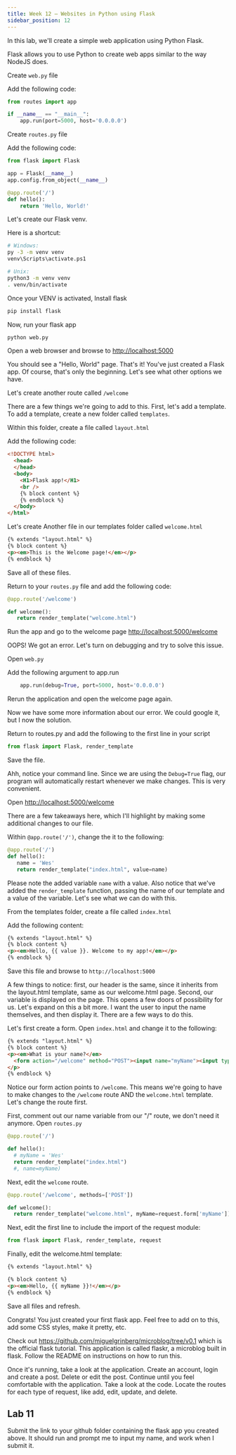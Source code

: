 ```yaml
---
title: Week 12 – Websites in Python using Flask
sidebar_position: 12
---
```


In this lab, we'll create a simple web application using Python Flask.

Flask allows you to use Python to create web apps similar to the way NodeJS does.

Create `web.py` file

Add the following code:

```python
from routes import app

if __name__ == "__main__":
    app.run(port=5000, host='0.0.0.0')
```

Create `routes.py` file

Add the following code:

```python
from flask import Flask

app = Flask(__name__)
app.config.from_object(__name__)

@app.route('/')
def hello():
    return 'Hello, World!'
```

Let's create our Flask venv.

Here is a shortcut:

```bash
# Windows:
py -3 -m venv venv
venv\Scripts\activate.ps1

# Unix:
python3 -m venv venv
. venv/bin/activate
```

Once your VENV is activated, Install flask

```bash
pip install flask
```

Now, run your flask app

```bash
python web.py
```

Open a web browser and browse to <http://localhost:5000>

You should see a "Hello, World" page. That's it! You've just created a Flask app. Of course, that's only the beginning. Let's see what other options we have.

Let's create another route called `/welcome`

There are a few things we're going to add to this. First, let's add a template. To add a template, create a new folder called `templates`.

Within this folder, create a file called `layout.html`

Add the following code:

```html
<!DOCTYPE html>
  <head>
  </head>
  <body>
    <H1>Flask app!</H1>
    <br />
    {% block content %}
    {% endblock %}
  </body>
</html>
```

Let's create Another file in our templates folder called `welcome.html`

```html
{% extends "layout.html" %}
{% block content %}
<p><em>This is the Welcome page!</em></p>
{% endblock %}
```

Save all of these files.

Return to your `routes.py` file and add the following code:

```python
@app.route('/welcome')

def welcome():
   return render_template("welcome.html")
```

Run the app and go to the welcome page <http://localhost:5000/welcome>

OOPS! We got an error. Let's turn on debugging and try to solve this issue.

Open `web.py`

Add the following argument to app.run

```python
    app.run(debug=True, port=5000, host='0.0.0.0')
```

Rerun the application and open the welcome page again.

Now we have some more information about our error. We could google it, but I now the solution.

Return to routes.py and add the following to the first line in your script

```python
from flask import Flask, render_template
```

Save the file.

Ahh, notice your command line. Since we are using the `Debug=True` flag, our program will automatically restart whenever we make changes. This is very convenient.

Open <http://localhost:5000/welcome>

There are a few takeaways here, which I'll highlight by making some additional changes to our file.

Within `@app.route('/')`, change the it to the following:

```python
@app.route('/')
def hello():
   name = 'Wes'
   return render_template("index.html", value=name)
```

Please note the added variable `name` with a value. Also notice that we've added the `render_template` function, passing the name of our template and a value of the variable. Let's see what we can do with this.

From the templates folder, create a file called `index.html`

Add the following content:

```html
{% extends "layout.html" %}
{% block content %}
<p><em>Hello, {{ value }}. Welcome to my app!</em></p>
{% endblock %}
```

Save this file and browse to `http://localhost:5000`

A few things to notice: first, our header is the same, since it inherits from the layout.html template, same as our welcome.html page. Second, our variable is displayed on the page. This opens a few doors of possibility for us. Let's expand on this a bit more. I want the user to input the name themselves, and then display it. There are a few ways to do this.

Let's first create a form. Open `index.html` and change it to the following:

```html
{% extends "layout.html" %}
{% block content %}
<p><em>What is your name?</em>
  <form action="/welcome" method="POST"><input name="myName"><input type="submit" value="Submit"></form>
</p>
{% endblock %}
```

Notice our form action points to `/welcome`. This means we're going to have to make changes to the `/welcome` route AND the `welcome.html` template. Let's change the route first.

First, comment out our name variable from our "/" route, we don't need it anymore.
Open `routes.py`

```python
@app.route('/')

def hello():
  # myName = 'Wes'
  return render_template("index.html")
  #, name=myName)
```

Next, edit the `welcome` route.

```python
@app.route('/welcome', methods=['POST'])

def welcome():
  return render_template("welcome.html", myName=request.form['myName'])
```

Next, edit the first line to include the import of the request module:

```python
from flask import Flask, render_template, request
```

Finally, edit the welcome.html template:

```html
{% extends "layout.html" %}

{% block content %}
<p><em>Hello, {{ myName }}!</em></p>
{% endblock %}
```

Save all files and refresh.

Congrats! You just created your first flask app. Feel free to add on to this, add some CSS styles, make it pretty, etc.

Check out <https://github.com/miguelgrinberg/microblog/tree/v0.1> which is the official flask tutorial. This application is called flaskr, a microblog built in flask.
Follow the README on instructions on how to run this.

Once it's running, take a look at the application. Create an account, login and create a post. Delete or edit the post. Continue until you feel comfortable with the application. Take a look at the code. Locate the routes for each type of request, like add, edit, update, and delete.

## Lab 11

Submit the link to your github folder containing the flask app you created above. It should run and prompt me to input my name, and work when I submit it.
